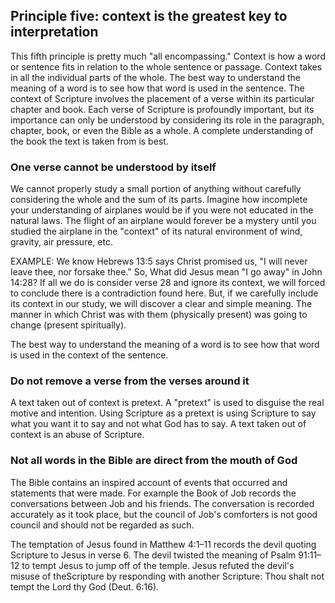 ## Principle five: context is the greatest key to interpretation

This fifth principle is pretty much "all encompassing." Context is how a word or sentence fits in relation to the whole sentence or passage. Context takes in all the individual parts of the whole. The best way to understand the meaning of a word is to see how that word is used in the sentence. The context of Scripture involves the placement of a verse within its particular chapter and book. Each verse of Scripture is profoundly important, but its importance can only be understood by considering its role in the paragraph, chapter, book, or even the Bible as a whole. A complete understanding of the book the text is taken from is best.

### One verse cannot be understood by itself

We cannot properly study a small portion of anything without carefully considering the whole and the sum of its parts. Imagine how incomplete your understanding of airplanes would be if you were not educated in the natural laws. The flight of an airplane would forever be a mystery until you studied the airplane in the "context" of its natural environment of wind, gravity, air pressure, etc.

EXAMPLE: We know Hebrews 13:5 says Christ promised us, "I will never leave thee, nor forsake thee." So, What did Jesus mean "I go away" in John 14:28? If all we do is consider verse 28 and ignore its context, we will forced to conclude there is a contradiction found here. But, if we carefully include its context in our study, we will discover a clear and simple meaning. The manner in which Christ was with them (physically present) was going to change (present spiritually).

The best way to understand the meaning of a word is to see how that word is used in the context of the sentence.

### Do not remove a verse from the verses around it

A text taken out of context is pretext. A "pretext" is used to disguise the real motive and intention. Using Scripture as a pretext is using Scripture to say what you want it to say and not what God has to say. A text taken out of context is an abuse of Scripture.

### Not all words in the Bible are direct from the mouth of God

The Bible contains an inspired account of events that occurred and statements that were made. For example the Book of Job records the conversations between Job and his friends. The conversation is recorded accurately as it took place, but the council of Job's comforters is not good council and should not be regarded as such.

The temptation of Jesus found in Matthew 4:1–11 records the devil quoting Scripture to Jesus in verse 6. The devil twisted the meaning of Psalm 91:11–12 to tempt Jesus to jump off of the temple. Jesus refuted the devil's misuse of theScripture by responding with another Scripture: Thou shalt not tempt the Lord thy God (Deut. 6:16).
